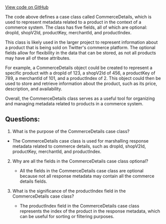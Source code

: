 [View code on GitHub](https://github.com/misbahsy/the-algorithm/product-mixer/core/src/main/scala/com/twitter/product_mixer/core/model/marshalling/response/urt/metadata/CommerceDetails.scala)

The code above defines a case class called CommerceDetails, which is used to represent metadata related to a product in the context of a commerce system. The class has five fields, all of which are optional: dropId, shopV2Id, productKey, merchantId, and productIndex. 

This class is likely used in the larger project to represent information about a product that is being sold on Twitter's commerce platform. The optional fields allow for flexibility in the data that can be stored, as not all products may have all of these attributes. 

For example, a CommerceDetails object could be created to represent a specific product with a dropId of 123, a shopV2Id of 456, a productKey of 789, a merchantId of 101, and a productIndex of 2. This object could then be used to store and retrieve information about the product, such as its price, description, and availability. 

Overall, the CommerceDetails class serves as a useful tool for organizing and managing metadata related to products in a commerce system.
## Questions: 
 1. What is the purpose of the CommerceDetails case class?
   - The CommerceDetails case class is used for marshalling response metadata related to commerce details, such as dropId, shopV2Id, productKey, merchantId, and productIndex.

2. Why are all the fields in the CommerceDetails case class optional?
   - All the fields in the CommerceDetails case class are optional because not all response metadata may contain all the commerce details fields.

3. What is the significance of the productIndex field in the CommerceDetails case class?
   - The productIndex field in the CommerceDetails case class represents the index of the product in the response metadata, which can be useful for sorting or filtering purposes.